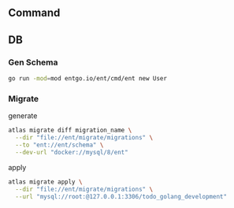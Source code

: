 
## Command


## DB

### Gen Schema

```bash
go run -mod=mod entgo.io/ent/cmd/ent new User
```

### Migrate

generate
```bash
atlas migrate diff migration_name \
  --dir "file://ent/migrate/migrations" \
  --to "ent://ent/schema" \
  --dev-url "docker://mysql/8/ent"
```

apply

```bash
atlas migrate apply \
  --dir "file://ent/migrate/migrations" \
  --url "mysql://root:@127.0.0.1:3306/todo_golang_development"
```
